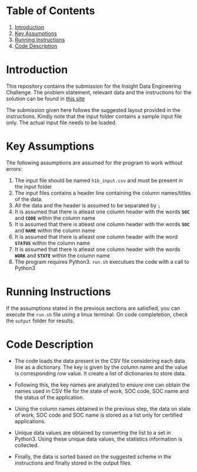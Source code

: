 # Table of Contents
1. [Introduction](README.md#introduction)
2. [Key Assumptions](README.md#key-assumptions)
3. [Running Instructions](README.md#running-instructions)
4. [Code Description](README.md#code-description)



# Introduction

This repository contains the submission for the Insight Data Engineering Challenge. The problem statement, relevant data and the instructions for the solution can be found in [this site](https://github.com/InsightDataScience/h1b_statistics)

The submission given here follows the suggested layout provided in the instructions. Kindly note that the input folder contains a sample input file only. The actual input file needs to be loaded.

# Key Assumptions

The following assumptions are assumed for the program to work without errors:

1.  The input file should be named `h1b_input.csv` and must be present in the input folder
2.  The input files contains a header line containing the column names/titles of the data. 
3.  All the data and the header is assumed to be separated by `;`
4.  It is assumed that there is atleast one column header with the words __`SOC`__ and __`CODE`__ within the column name
5.  It is assumed that there is atleast one column header with the words __`SOC`__ and __`NAME`__ within the column name
6.  It is assumed that there is atleast one column header with the word __`STATUS`__ within the column name
7.  It is assumed that there is atleast one column header with the words __`WORK`__ and __`STATE`__ within the column name
8.  The program requires Python3. `run.sh` executues the code with a call to Python3

# Running Instructions

If the assumptions stated in the previous sections are satisfied, you can execute the `run.sh` file using a linux terminal. On code completetion, check the `output` folder for results.

# Code Description

* The code loads the data present in the CSV file considering each data line as a dictionary. The key is given by the column name and the value is corresponding row value. It create a list of dictionaries to store data.

* Following this, the key names are analyzed to ensure one can obtain the names used in CSV file for the state of work, SOC code, SOC name and the status of the application.

* Using the column names obtained in the previous step, the data  on state of work, SOC code and SOC name is stored as a list only for certified applications.

* Unique data values are obtained by converting the list to a set in Python3. Using these unique data values, the statistics information is collected.

* Finally, the data is sorted based on the suggested scheme in the instructions and finally stored in the output files.
